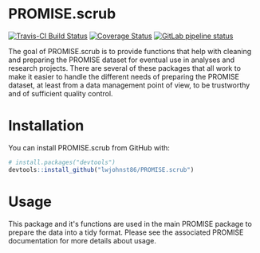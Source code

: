 # PROMISE.scrub

[![Travis-CI Build Status](https://travis-ci.org/lwjohnst86/PROMISE.scrub.svg?branch=master)](https://travis-ci.org/lwjohnst86/PROMISE.scrub)
[![Coverage Status](https://img.shields.io/codecov/c/github/lwjohnst86/PROMISE.scrub/master.svg)](https://codecov.io/github/lwjohnst86/PROMISE.scrub?branch=master)
[![GitLab pipeline status](https://gitlab.com/promise-cohort/PROMISE.scrub/badges/master/pipeline.svg)](https://gitlab.com/promise-cohort/PROMISE.scrub/commits/master)

The goal of PROMISE.scrub is to provide functions that help with cleaning and
preparing the PROMISE dataset for eventual use in analyses and research
projects. There are several of these packages that all work to make it easier
to handle the different needs of preparing the PROMISE dataset, at least from a
data management point of view, to be trustworthy and of sufficient quality control.

# Installation

You can install PROMISE.scrub from GitHub with:

```R
# install.packages("devtools")
devtools::install_github("lwjohnst86/PROMISE.scrub")
```

# Usage

This package and it's functions are used in the main PROMISE package to prepare 
the data into a tidy format. Please see the associated PROMISE documentation
for more details about usage.
